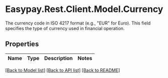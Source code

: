 # Easypay.Rest.Client.Model.Currency
The currency code in ISO 4217 format (e.g., \"EUR\" for Euro). This field specifies the type of currency used in financial operation.

## Properties

Name | Type | Description | Notes
------------ | ------------- | ------------- | -------------

[[Back to Model list]](../README.md#documentation-for-models) [[Back to API list]](../README.md#documentation-for-api-endpoints) [[Back to README]](../README.md)

